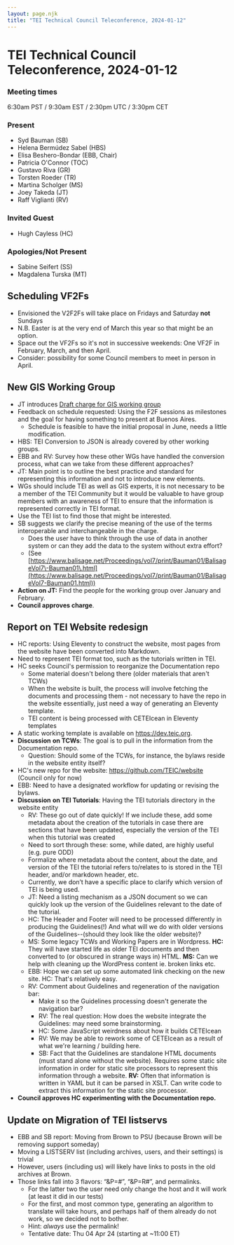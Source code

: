 ```yaml
---
layout: page.njk
title: "TEI Technical Council Teleconference, 2024-01-12"
---
```

# TEI Technical Council Teleconference, 2024-01-12
### Meeting times


6:30am PST / 9:30am EST / 2:30pm UTC / 3:30pm CET
### Present


* Syd Bauman (SB)
* Helena Bermúdez Sabel (HBS)
* Elisa Beshero\-Bondar (EBB, Chair)
* Patricia O'Connor (TOC)
* Gustavo Riva (GR)
* Torsten Roeder (TR)
* Martina Scholger (MS)
* Joey Takeda (JT)
* Raff Viglianti (RV)


### Invited Guest


* Hugh Cayless (HC)


### Apologies/Not Present


* Sabine Seifert (SS)
* Magdalena Turska (MT)


Scheduling VF2Fs
----------------


* Envisioned the V2F2Fs will take place on Fridays and Saturday **not** Sundays
* N.B. Easter is at the very end of March this year so that might be an option.
* Space out the VF2Fs so it's not in successive weekends: One VF2F in February, March, and then April.
* Consider: possibility for some Council members to meet in person in April.


New GIS Working Group
---------------------


* JT introduces [Draft charge for GIS working group](https://docs.google.com/document/u/0/d/1pdbfKNsrskUvZ_AXa3Cnj4AS9LdleRrS5ZVjdyOILIQ/edit)
* Feedback on schedule requested: Using the F2F sessions as milestones and the goal for having something to present at Buenos Aires.
	+ Schedule is feasible to have the initial proposal in June, needs a little modification.
* HBS: TEI Conversion to JSON is already covered by other working groups.
* EBB and RV: Survey how these other WGs have handled the conversion process, what can we take from these different approaches?
* JT: Main point is to outline the best practice and standard for representing this information and not to introduce new elements.
* WGs should include TEI as well as GIS experts, it is not necessary to be a member of the TEI Community but it would be valuable to have group members with an awareness of TEI to ensure that the information is represented correctly in TEI format.
* Use the TEI list to find those that might be interested.
* SB suggests we clarify the precise meaning of the use of the terms interoperable and interchangeable in the charge.
	+ Does the user have to think through the use of data in another system or can they add the data to the system without extra effort?
	+ (See [https://www.balisage.net/Proceedings/vol7/print/Bauman01/BalisageVol7\-Bauman01\.html](https://www.balisage.net/Proceedings/vol7/print/Bauman01/BalisageVol7-Bauman01.html))
* **Action on JT:** Find the people for the working group over January and February.
* **Council approves charge**.


Report on TEI Website redesign
------------------------------


* HC reports: Using Eleventy to construct the website, most pages from the website have been converted into Markdown.
* Need to represent TEI format too, such as the tutorials written in TEI.
* HC seeks Council's permission to reorganize the Documentation repo
	+ Some material doesn't belong there (older materials that aren't TCWs)
	+ When the website is built, the process will involve fetching the documents and processing them \- not necessary to have the repo in the website essentially, just need a way of generating an Eleventy template.
	+ TEI content is being processed with CETEIcean in Eleventy templates
* A static working template is available on <https://dev.teic.org>.
* **Discussion** **on TCWs**: The goal is to pull in the information from the Documentation repo.
	+ Question: Should some of the TCWs, for instance, the bylaws reside in the website entity itself?
* HC's new repo for the website: <https://github.com/TEIC/website> (Council only for now)
* EBB: Need to have a designated workflow for updating or revising the bylaws.
* **Discussion** **on TEI Tutorials**: Having the TEI tutorials directory in the website entity
	+ RV: These go out of date quickly! If we include these, add some metadata about the creation of the tutorials in case there are sections that have been updated, especially the version of the TEI when this tutorial was created
	+ Need to sort through these: some, while dated, are highly useful (e.g. pure ODD)
	+ Formalize where metadata about the content, about the date, and version of the TEI the tutorial refers to/relates to is stored in the TEI header, and/or markdown header, etc.
	+ Currently, we don’t have a specific place to clarify which version of TEI is being used.
	+ JT: Need a listing mechanism as a JSON document so we can quickly look up the version of the Guidelines relevant to the date of the tutorial.
	+ HC: The Header and Footer will need to be processed differently in producing the Guidelines(!) And what will we do with older versions of the Guidelines\-\-(should they look like the older website)?
	+ MS: Some legacy TCWs and Working Papers are in Wordpress. **HC:** They will have started life as older TEI documents and then converted to (or obscured in strange ways in) HTML. **MS:** Can we help with cleaning up the WordPress content ie. broken links etc.
	+ EBB: Hope we can set up some automated link checking on the new site. HC: That's relatively easy.
	+ RV: Comment about Guidelines and regeneration of the navigation bar:
		- Make it so the Guidelines processing doesn't generate the navigation bar?
		- RV: The real question: How does the website integrate the Guidelines: may need some brainstorming.
		- HC: Some JavaScript weirdness about how it builds CETEIcean
		- RV: We may be able to rework some of CETEIcean as a result of what we're learning / building here.
		- SB: Fact that the Guidelines are standalone HTML documents (must stand alone without the website). Requires some static site information in order for static site processors to represent this information through a website. **RV:** Often that information is written in YAML but it can be parsed in XSLT. Can write code to extract this information for the static site processor.
* **Council approves HC** **experimenting with the Documentation repo.**


Update on Migration of TEI listservs
------------------------------------


* EBB and SB report: Moving from Brown to PSU (because Brown will be removing support someday)
* Moving a LISTSERV list (including archives, users, and their settings) is trivial
* However, users (including us) will likely have links to posts in the old archives at Brown.
* Those links fall into 3 flavors: “\&P\=\#”, “\&P\=R\#”, and permalinks.
	+ For the latter two the user need only change the host and it will work (at least it did in our tests)
	+ For the first, and most common type, generating an algorithm to translate will take hours, and perhaps half of them already do not work, so we decided not to bother.
	+ Hint: *always* use the permalink!
	+ Tentative date: Thu 04 Apr 24 (starting at \~11:00 ET)
